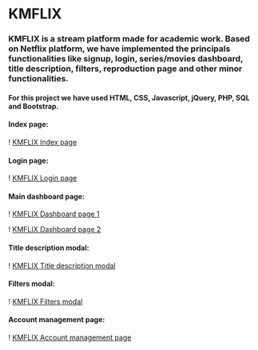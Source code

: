 # KMFLIX

### KMFLIX is a stream platform made for academic work. Based on Netflix platform, we have implemented the principals functionalities like signup, login, series/movies dashboard, title description, filters, reproduction page and other minor functionalities.

#### For this project we have used HTML, CSS, Javascript, jQuery, PHP, SQL and Bootstrap.

#### Index page: 

! [KMFLIX Index page](https://github.com/VitorCRF/KMFlix/blob/main/public/readme/index_page.PNG)

#### Login page: 

! [KMFLIX Login page](https://github.com/VitorCRF/KMFlix/blob/main/public/readme/login_page.PNG)

#### Main dashboard page:

! [KMFLIX Dashboard page 1](https://github.com/VitorCRF/KMFlix/blob/main/public/readme/dashboard_page1.PNG)

! [KMFLIX Dashboard page 2](https://github.com/VitorCRF/KMFlix/blob/main/public/readme/dashboard_page2.PNG)

#### Title description modal:

! [KMFLIX Title description modal](https://github.com/VitorCRF/KMFlix/blob/main/public/readme/title_modal.PNG)

#### Filters modal:

! [KMFLIX Filters modal](https://github.com/VitorCRF/KMFlix/blob/main/public/readme/filters_page.PNG)

#### Account management page:

! [KMFLIX Account management page](https://github.com/VitorCRF/KMFlix/blob/main/public/readme/account_management_page.PNG)